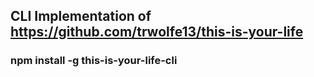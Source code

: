 ## CLI Implementation of https://github.com/trwolfe13/this-is-your-life

### npm install -g this-is-your-life-cli
###
